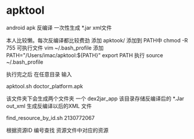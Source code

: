# apktool
android apk 反编译 一次性生成 *.jar xml文件

本人比较懒。每次反编译都比较费劲
添加 apktook/ 添加到 PATH中
chmod -R 755 可执行文件
vim ~/.bash_profile
添加
PATH="/Users/imac/apktool:${PATH}"
export PATH
执行 source  ~/.bash_profile

执行完之后  在任意目录 输入

apktool.sh  doctor_platform.apk 

该文件夹下会生成两个文件夹 一个 dex2jar_app 该目录存储反编译后的 *.Jar
out_xml 生成反编译以后的XML 文件

find_resource_by_id.sh  2130772067  

根据资源ID 编号查找 资源文件中对应的资源






